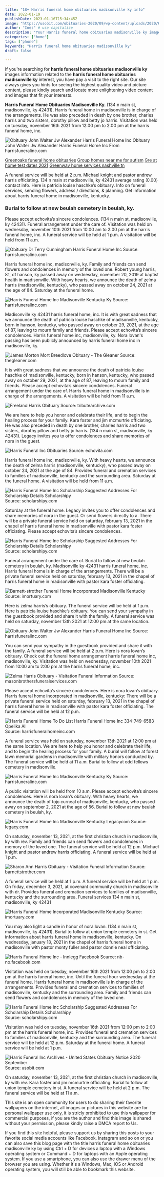 ```yaml
---
title: "18+ Harris funeral home obituaries madisonville ky info"
date: 2022-01-19
publishDate: 2023-01-16T15:34:45Z
image: "https://usobit.com/obituaries-2020/09/wp-content/uploads/2020/09/15/Marc-Jones-January-5-1975-September-11-2020.jpg"
author: "Ines" # use capitalize
description: "Your Harris funeral home obituaries madisonville ky images are ready. Harris funeral home obituaries madisonville ky are a topic that is being searched for and liked by netizens now. You can Find and Download the Harris funeral home obituaries madisonville ky files here. Find and Download all royalty-free photos."
categories: ["home"]
tags: ["phone"]
keywords: "Harris funeral home obituaries madisonville ky"
draft: false

---
```


If you're searching for **harris funeral home obituaries madisonville ky** images information related to the **harris funeral home obituaries madisonville ky** interest, you have pay a visit to the right  site.  Our site always  gives you  hints  for seeing  the highest  quality video and picture  content, please kindly search and locate more enlightening video content and images  that fit your interests.

**Harris Funeral Home Obituaries Madisonville Ky**. (134 n main st, madisonville, ky 42431). Harris funeral home in madisonville is in charge of the arrangements. He was also preceded in death by one brother, charles harris and two sisters, dorothy pillow and betty jo harris. Visitation was held on tuesday, november 16th 2021 from 12:00 pm to 2:00 pm at the harris funeral home, inc.

![Obituary John Walter Jw Alexander Harris Funeral Home Inc](https://www.harrisfuneralinc.com/fh_live/11700/11732/images/obituaries/2526907_fbs.jpg "Obituary John Walter Jw Alexander Harris Funeral Home Inc")
Obituary John Walter Jw Alexander Harris Funeral Home Inc From harrisfuneralinc.com

[Greenoaks funeral home obituaries](/greenoaks-funeral-home-obituaries/)
[Group homes near me for autism](/group-homes-near-me-for-autism/)
[Gre at home test dates 2021](/gre-at-home-test-dates-2021/)
[Greenway home services nashville tn](/greenway-home-services-nashville-tn/)

A funeral service will be held at 2 p.m. Michael knight and pastor andrew harris officiating. 134 n main st madisonville, ky 42431 average rating (0.00) contact info. Here is patricia louise haschke’s obituary. Info on funeral services, sending flowers, address / directions, &amp; planning. Get information about harris funeral home in madisonville, kentucky.

### Burial to follow at new beulah cemetery in beulah, ky.

Please accept echovita’s sincere condolences. (134 n main st, madisonville, ky 42431). Funeral arrangement under the care of. Visitation was held on wednesday, november 10th 2021 from 10:00 am to 2:00 pm at the harris funeral home, inc. A funeral service will be held at 1 p.m. A visitation will be held from 11 a.m.


![Obituary Dr Terry Cunningham Harris Funeral Home Inc](https://www.harrisfuneralinc.com/fh_live/11700/11732/images/obituaries/2723633_fbs.JPG "Obituary Dr Terry Cunningham Harris Funeral Home Inc")
Source: harrisfuneralinc.com

Harris funeral home inc, madisonville, ky. Family and friends can send flowers and condolences in memory of the loved one. Robert young harris, 81, of hanson, ky passed away on wednesday, november 20, 2019 at baptist health in madisonville. With heavy hearts, we announce the death of zelma harris (madisonville, kentucky), who passed away on october 24, 2021 at the age of 84. Saturday at the funeral home.

![Harris Funeral Home Inc Madisonville Kentucky Ky](https://www.harrisfuneralinc.com/fh_live/11700/11732/images/obituaries/3361349_fbs.JPG "Harris Funeral Home Inc Madisonville Kentucky Ky")
Source: harrisfuneralinc.com

Madisonville ky 42431 harris funeral home, inc. It is with great sadness that we announce the death of patricia louise haschke of madisonville, kentucky, born in hanson, kentucky, who passed away on october 29, 2021, at the age of 87, leaving to mourn family and friends. Please accept echovita’s sincere condolences. Harris funeral home inc, madisonville, ky. Nora lovan&#039;s passing has been publicly announced by harris funeral home inc in madisonville, ky.

![James Morton Mort Breedlove Obituary - The Gleaner](https://www.gannett-cdn.com/community-hub/images/prod/wave2/EVC029230-1.jpg?width=400&amp;fit=bounds "James Morton Mort Breedlove Obituary - The Gleaner")
Source: thegleaner.com

It is with great sadness that we announce the death of patricia louise haschke of madisonville, kentucky, born in hanson, kentucky, who passed away on october 29, 2021, at the age of 87, leaving to mourn family and friends. Please accept echovita’s sincere condolences. Funeral arrangement under the care of. Harris funeral home in madisonville is in charge of the arrangements. A visitation will be held from 11 a.m.

![Freeland Harris Obituary](https://tributecenteronline.s3-accelerate.amazonaws.com/Obituaries/4302013/Image.png "Freeland Harris Obituary")
Source: tributearchive.com

We are here to help you honor and celebrate their life, and to begin the healing process for your family. Kara foster and jim mcmurtrie officiating. He was also preceded in death by one brother, charles harris and two sisters, dorothy pillow and betty jo harris. (134 n main st, madisonville, ky 42431). Legacy invites you to offer condolences and share memories of nora in the guest.

![Harris Funeral Inc Obituaries](https://www.echovita.com/storage/loc_street_view/0690/lsv_1690_1ngq_1619205819.jpg "Harris Funeral Inc Obituaries")
Source: echovita.com

Harris funeral home inc, madisonville, ky. With heavy hearts, we announce the death of zelma harris (madisonville, kentucky), who passed away on october 24, 2021 at the age of 84. Provides funeral and cremation services to families of madisonville, kentucky and the surrounding area. Saturday at the funeral home. A visitation will be held from 11 a.m.

![Harris Funeral Home Inc Scholarship Suggested Addresses For Scholarship Details Scholarshipy](https://img.youtube.com/vi/WUSENdtC9ak/hqdefault.jpg "Harris Funeral Home Inc Scholarship Suggested Addresses For Scholarship Details Scholarshipy")
Source: scholarshipy.com

Saturday at the funeral home. Legacy invites you to offer condolences and share memories of nora in the guest. Or send flowers directly to a. There will be a private funeral service held on saturday, february 13, 2021 in the chapel of harris funeral home in madisonville with pastor kara foster officiating. Please accept echovita’s sincere condolences.

![Harris Funeral Home Inc Scholarship Suggested Addresses For Scholarship Details Scholarshipy](https://img.youtube.com/vi/YWX2facXfqI/hqdefault.jpg "Harris Funeral Home Inc Scholarship Suggested Addresses For Scholarship Details Scholarshipy")
Source: scholarshipy.com

Funeral arrangement under the care of. Burial to follow at new beulah cemetery in beulah, ky. Madisonville ky 42431 harris funeral home, inc. Harris funeral home is in charge of the arrangements. There will be a private funeral service held on saturday, february 13, 2021 in the chapel of harris funeral home in madisonville with pastor kara foster officiating.

![Barnett-strother Funeral Home Incorporated Madisonville Kentucky](https://www.imortuary.com/images/uploaded_images/98209/Screenshot_87.jpg "Barnett-strother Funeral Home Incorporated Madisonville Kentucky")
Source: imortuary.com

Here is zelma harris’s obituary. The funeral service will be held at 1 p.m. Here is patricia louise haschke’s obituary. You can send your sympathy in the guestbook provided and share it with the family. A funeral service was held on saturday, november 13th 2021 at 12:00 pm at the same location.

![Obituary John Walter Jw Alexander Harris Funeral Home Inc](https://www.harrisfuneralinc.com/fh_live/11700/11732/images/obituaries/2526907_fbs.jpg "Obituary John Walter Jw Alexander Harris Funeral Home Inc")
Source: harrisfuneralinc.com

You can send your sympathy in the guestbook provided and share it with the family. A funeral service will be held at 2 p.m. Here is nora lovan’s obituary. Check out the funeral home arrangement harris funeral home inc, madisonville, ky. Visitation was held on wednesday, november 10th 2021 from 10:00 am to 2:00 pm at the harris funeral home, inc.

![Zelma Harris Obituary - Visitation Funeral Information](https://cdn.f1connect.net/photo/tributes/t/8/r/207x207/6531448/Zelma-Harris-1635462656.jpg "Zelma Harris Obituary - Visitation Funeral Information")
Source: masonbrothersfuneralservices.com

Please accept echovita’s sincere condolences. Here is nora lovan’s obituary. Harris funeral home incorporated in madisonville, kentucky: There will be a private funeral service held on saturday, february 13, 2021 in the chapel of harris funeral home in madisonville with pastor kara foster officiating. The funeral service will be held at 12 p.m.

![Harris Funeral Home To Do List Harris Funeral Home Inc 334-749-6583 Opelika Al](https://harrisfuneralhomeinc.com/wp-content/uploads/2020/09/Untitled-10dcd.png "Harris Funeral Home To Do List Harris Funeral Home Inc 334-749-6583 Opelika Al")
Source: harrisfuneralhomeinc.com

A funeral service was held on saturday, november 13th 2021 at 12:00 pm at the same location. We are here to help you honor and celebrate their life, and to begin the healing process for your family. A burial will follow at forest lawn memorial gardens in madisonville with military honors conducted by. The funeral service will be held at 11 a.m. Burial to follow at odd fellows cemetery in madisonville.

![Harris Funeral Home Inc Madisonville Kentucky Ky](https://www.harrisfuneralinc.com/fh_live/11700/11732/images/45_1230.jpg "Harris Funeral Home Inc Madisonville Kentucky Ky")
Source: harrisfuneralinc.com

A public visitation will be held from 10 a.m. Please accept echovita’s sincere condolences. Here is nora lovan’s obituary. With heavy hearts, we announce the death of tojo curneal of madisonville, kentucky, who passed away on september 2, 2021 at the age of 56. Burial to follow at new beulah cemetery in beulah, ky.

![Harris Funeral Home Inc Madisonville Kentucky Legacycom](https://www.legacy.com/funeral-homes/images/default_candle.jpg?v=0x00000000847ac306&amp;option=3&amp;h=112&amp;w=112&amp;fc=ffffff "Harris Funeral Home Inc Madisonville Kentucky Legacycom")
Source: legacy.com

On saturday, november 13, 2021, at the first christian church in madisonville, ky with rev. Family and friends can send flowers and condolences in memory of the loved one. The funeral service will be held at 12 p.m. Michael knight and pastor andrew harris officiating. A funeral service will be held at 1 p.m.

![Sharon Ann Harris Obituary - Visitation Funeral Information](https://tributecenteronline.s3-accelerate.amazonaws.com/Obituaries/19279754/Image.jpg "Sharon Ann Harris Obituary - Visitation Funeral Information")
Source: barnettstrother.com

A funeral service will be held at 1 p.m. A funeral service will be held at 1 p.m. On friday, december 3, 2021, at covenant community church in madisonville with dr. Provides funeral and cremation services to families of madisonville, kentucky and the surrounding area. Funeral services 134 n main st, madisonville, ky 42431

![Harris Funeral Home Incorporated Madisonville Kentucky](https://www.imortuary.com/images/ph-images/22.jpg "Harris Funeral Home Incorporated Madisonville Kentucky")
Source: imortuary.com

You may also light a candle in honor of nora lovan. (134 n main st, madisonville, ky 42431). Burial to follow at union temple cemetery in st. Get information about harris funeral home in madisonville, kentucky. On wednesday, january 13, 2021 in the chapel of harris funeral home in madisonville with pastor monty fuller and pastor donnie neal officiating.

![Harris Funeral Home Inc - Innlegg Facebook](https://lookaside.fbsbx.com/lookaside/crawler/media/?media_id=6165804833459989 "Harris Funeral Home Inc - Innlegg Facebook")
Source: nb-no.facebook.com

Visitation was held on tuesday, november 16th 2021 from 12:00 pm to 2:00 pm at the harris funeral home, inc. Until the funeral hour wednesday at the funeral home. Harris funeral home in madisonville is in charge of the arrangements. Provides funeral and cremation services to families of madisonville, kentucky and the surrounding area. Family and friends can send flowers and condolences in memory of the loved one.

![Harris Funeral Home Inc Scholarship Suggested Addresses For Scholarship Details Scholarshipy](https://img.youtube.com/vi/4anHeSUIImE/hqdefault.jpg "Harris Funeral Home Inc Scholarship Suggested Addresses For Scholarship Details Scholarshipy")
Source: scholarshipy.com

Visitation was held on tuesday, november 16th 2021 from 12:00 pm to 2:00 pm at the harris funeral home, inc. Provides funeral and cremation services to families of madisonville, kentucky and the surrounding area. The funeral service will be held at 12 p.m. Saturday at the funeral home. A funeral service will be held at 1 p.m.

![Harris Funeral Inc Archives - United States Obituary Notice 2020 September](https://usobit.com/obituaries-2020/09/wp-content/uploads/2020/09/15/Marc-Jones-January-5-1975-September-11-2020.jpg "Harris Funeral Inc Archives - United States Obituary Notice 2020 September")
Source: usobit.com

On saturday, november 13, 2021, at the first christian church in madisonville, ky with rev. Kara foster and jim mcmurtrie officiating. Burial to follow at union temple cemetery in st. A funeral service will be held at 2 p.m. The funeral service will be held at 11 a.m.

This site is an open community for users to do sharing their favorite wallpapers on the internet, all images or pictures in this website are for personal wallpaper use only, it is stricly prohibited to use this wallpaper for commercial purposes, if you are the author and find this image is shared without your permission, please kindly raise a DMCA report to Us.

If you find this site helpful, please support us by sharing this posts to your favorite social media accounts like Facebook, Instagram and so on or you can also save this blog page with the title harris funeral home obituaries madisonville ky by using Ctrl + D for devices a laptop with a Windows operating system or Command + D for laptops with an Apple operating system. If you use a smartphone, you can also use the drawer menu of the browser you are using. Whether it's a Windows, Mac, iOS or Android operating system, you will still be able to bookmark this website.

